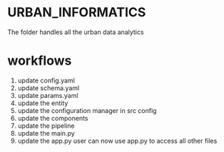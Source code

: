 # URBAN_INFORMATICS
The folder handles all the urban data analytics


# workflows
1. update config.yaml
2. update schema.yaml
3. update params.yaml
4. update the entity
5. update the configuration manager in src config
6. update the components
7. update the pipeline
8. update the main.py
9. update the app.py user can now use app.py to access all other files
